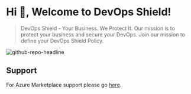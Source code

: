# Hi 👋, Welcome to DevOps Shield!

> DevOps Shield - Your Business. We Protect It. Our mission is to protect your business and secure your DevOps. Join our mission to define your DevOps Shield Policy.

![github-repo-headline](https://user-images.githubusercontent.com/10718943/206182817-8e0ad5e7-cd76-4918-801a-c41a06c254ad.png)

## Support

For Azure Marketplace support please go [here](https://github.com/devopsshield/devops-shield/tree/main/support/azure-marketplace).
